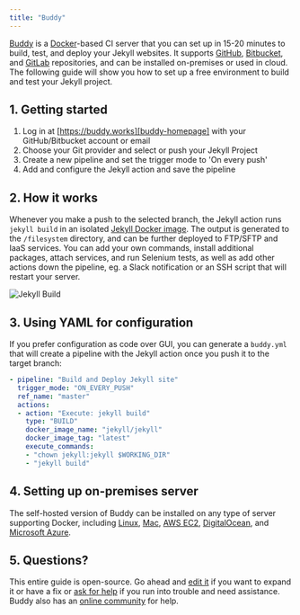 ```yaml
---
title: "Buddy"
---
```


[Buddy][buddy-homepage] is a [Docker][docker-homepage]-based CI server that you can set up in 15-20 minutes to build, test, and deploy your Jekyll websites. It supports [GitHub][github-homepage], [Bitbucket][bitbucket-homepage], and [GitLab][gitlab-homepage] repositories, and can be installed on-premises or used in cloud. The following guide will show you how to set up a free environment to build and test your Jekyll project.

[buddy-homepage]: https://buddy.works
[docker-homepage]: https://www.docker.com/
[github-homepage]: https://github.com
[bitbucket-homepage]: https://bitbucket.org/
[gitlab-homepage]: https://gitlab.com

## 1. Getting started

1. Log in at [https://buddy.works][buddy-homepage] with your GitHub/Bitbucket account or email
2. Choose your Git provider and select or push your Jekyll Project
3. Create a new pipeline and set the trigger mode to 'On every push'
4. Add and configure the Jekyll action and save the pipeline

## 2. How it works

Whenever you make a push to the selected branch, the Jekyll action runs `jekyll build` in an isolated [Jekyll Docker image][jekyll-docker-image]. The output is generated to the `/filesystem` directory, and can be further deployed to FTP/SFTP and IaaS services. You can add your own commands, install additional packages, attach services, and run Selenium tests, as well as add other actions down the pipeline, eg. a Slack notification or an SSH script that will restart your server.

![Jekyll Build](https://buddy.works/data/blog/_images/buddyworks-jekyll-small.png)

[jekyll-docker-image]: https://hub.docker.com/r/jekyll/jekyll/

## 3. Using YAML for configuration

If you prefer configuration as code over GUI, you can generate a `buddy.yml` that will create a pipeline with the Jekyll action once you push it to the target branch:

```yaml
- pipeline: "Build and Deploy Jekyll site"
  trigger_mode: "ON_EVERY_PUSH"
  ref_name: "master"
  actions:
  - action: "Execute: jekyll build"
    type: "BUILD"
    docker_image_name: "jekyll/jekyll"
    docker_image_tag: "latest"
    execute_commands:
    - "chown jekyll:jekyll $WORKING_DIR"
    - "jekyll build"
```

## 4. Setting up on-premises server

The self-hosted version of Buddy can be installed on any type of server supporting Docker, including [Linux][bw-linux], [Mac][bw-mac], [AWS EC2][bw-aws-ec2], [DigitalOcean][bw-digitalocean], and [Microsoft Azure][bw-azure].

[bw-linux]: https://buddy.works/knowledge/standalone/installation-linux
[bw-mac]: https://buddy.works/knowledge/standalone/installation-mac-osx
[bw-aws-ec2]: https://buddy.works/knowledge/standalone/installation-amazon-ec2
[bw-digitalocean]: https://buddy.works/knowledge/standalone/installation-digitalocean
[bw-azure]: https://buddy.works/knowledge/standalone/installation-azure

## 5. Questions?

This entire guide is open-source. Go ahead and [edit it][jekyll-docs-ci-buddy] if you want to expand it or have a fix or [ask for help][jekyll-help] if you run into trouble and need assistance. Buddy also has an [online community][buddy-forum] for help.

[jekyll-docs-ci-buddy]: https://github.com/jekyll/jekyll/edit/master/docs/_docs/continuous-integration/buddyworks.md
[jekyll-help]: https://unclehowell.github.io/WaveOS//help/
[buddy-forum]: http://forum.buddy.works/
